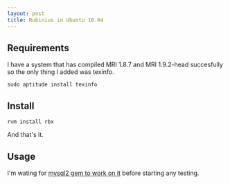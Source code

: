 ```yaml
---
layout: post
title: Rubinius in Ubuntu 10.04
---
```


Requirements
------------

I have a system that has compiled MRI 1.8.7 and MRI 1.9.2-head succesfully so the only thing I added was texinfo.

    sudo aptitude install texinfo

    
Install
-------

    rvm install rbx
    
And that's it.


Usage
-----

I'm wating for [mysql2 gem to work on it](http://github.com/evanphx/rubinius/issuesearch?state=open&q=mysql2#issue/296) before starting any testing.
